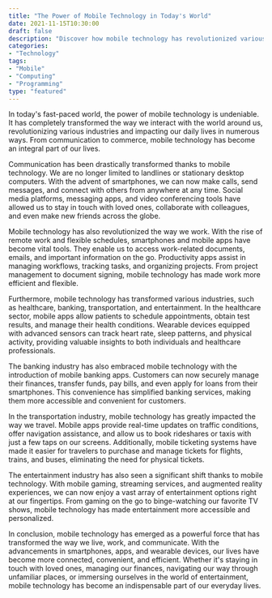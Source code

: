 ```yaml
--- 
title: "The Power of Mobile Technology in Today's World" 
date: 2021-11-15T10:30:00 
draft: false 
description: "Discover how mobile technology has revolutionized various industries and transformed the way we live, work, and communicate." 
categories: 
- "Technology" 
tags: 
- "Mobile"
- "Computing"
- "Programming" 
type: "featured" 
--- 
```


In today's fast-paced world, the power of mobile technology is undeniable. It has completely transformed the way we interact with the world around us, revolutionizing various industries and impacting our daily lives in numerous ways. From communication to commerce, mobile technology has become an integral part of our lives.

Communication has been drastically transformed thanks to mobile technology. We are no longer limited to landlines or stationary desktop computers. With the advent of smartphones, we can now make calls, send messages, and connect with others from anywhere at any time. Social media platforms, messaging apps, and video conferencing tools have allowed us to stay in touch with loved ones, collaborate with colleagues, and even make new friends across the globe.

Mobile technology has also revolutionized the way we work. With the rise of remote work and flexible schedules, smartphones and mobile apps have become vital tools. They enable us to access work-related documents, emails, and important information on the go. Productivity apps assist in managing workflows, tracking tasks, and organizing projects. From project management to document signing, mobile technology has made work more efficient and flexible.

Furthermore, mobile technology has transformed various industries, such as healthcare, banking, transportation, and entertainment. In the healthcare sector, mobile apps allow patients to schedule appointments, obtain test results, and manage their health conditions. Wearable devices equipped with advanced sensors can track heart rate, sleep patterns, and physical activity, providing valuable insights to both individuals and healthcare professionals.

The banking industry has also embraced mobile technology with the introduction of mobile banking apps. Customers can now securely manage their finances, transfer funds, pay bills, and even apply for loans from their smartphones. This convenience has simplified banking services, making them more accessible and convenient for customers.

In the transportation industry, mobile technology has greatly impacted the way we travel. Mobile apps provide real-time updates on traffic conditions, offer navigation assistance, and allow us to book rideshares or taxis with just a few taps on our screens. Additionally, mobile ticketing systems have made it easier for travelers to purchase and manage tickets for flights, trains, and buses, eliminating the need for physical tickets.

The entertainment industry has also seen a significant shift thanks to mobile technology. With mobile gaming, streaming services, and augmented reality experiences, we can now enjoy a vast array of entertainment options right at our fingertips. From gaming on the go to binge-watching our favorite TV shows, mobile technology has made entertainment more accessible and personalized.

In conclusion, mobile technology has emerged as a powerful force that has transformed the way we live, work, and communicate. With the advancements in smartphones, apps, and wearable devices, our lives have become more connected, convenient, and efficient. Whether it's staying in touch with loved ones, managing our finances, navigating our way through unfamiliar places, or immersing ourselves in the world of entertainment, mobile technology has become an indispensable part of our everyday lives.
